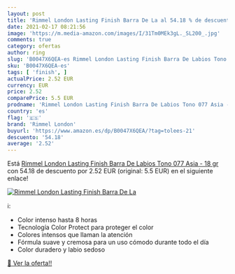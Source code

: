 ```yaml
---
layout: post
title: 'Rimmel London Lasting Finish Barra De La al 54.18 % de descuento'
date: 2021-02-17 08:21:56
image: 'https://m.media-amazon.com/images/I/31Tm0MEk3gL._SL200_.jpg'
comments: true
category: ofertas
author: ring
slug: 'B0047X6QEA-es Rimmel London Lasting Finish Barra De Labios Tono 077 Asia...'
sku: 'B0047X6QEA-es'
tags: [ 'finish', ]
actualPrice: 2.52 EUR
currency: EUR
price: 2.52
comparePrice: 5.5 EUR
prodname: 'Rimmel London Lasting Finish Barra De Labios Tono 077 Asia - 18 gr'
country: 'es'
flag: '🇪🇸'
brand: 'Rimmel London'
buyurl: 'https://www.amazon.es/dp/B0047X6QEA/?tag=tolees-21'
descuento: '54.18'
average: '2.52'
---
```


Está [Rimmel London Lasting Finish Barra De Labios Tono 077 Asia - 18 gr](https://www.amazon.es/dp/B0047X6QEA/?tag=tolees-21) con 54.18 de descuento por 2.52 EUR (original: 5.5 EUR) en el siguiente enlace!

[![Rimmel London Lasting Finish Barra De La](https://m.media-amazon.com/images/I/31Tm0MEk3gL._SL200_.jpg)](https://www.amazon.es/dp/B0047X6QEA/?tag=tolees-21)

ℹ️:

- Color intenso hasta 8 horas
- Tecnología Color Protect para proteger el color
- Colores intensos que llaman la atención
- Fórmula suave y cremosa para un uso cómodo durante todo el día
- Color duradero y labio sedoso

[🛒 Ver la oferta!!](https://www.amazon.es/dp/B0047X6QEA/?tag=tolees-21)

